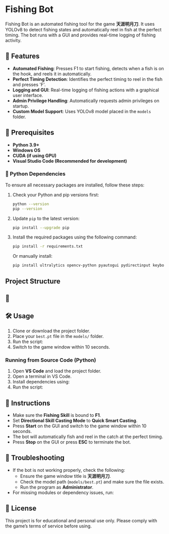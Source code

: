 # Fishing Bot

Fishing Bot is an automated fishing tool for the game **天涯明月刀**. It uses YOLOv8 to detect fishing states and automatically reel in fish at the perfect timing. The bot runs with a GUI and provides real-time logging of fishing activity.

## 🚀 Features

- **Automated Fishing**: Presses F1 to start fishing, detects when a fish is on the hook, and reels it in automatically.
- **Perfect Timing Detection**: Identifies the perfect timing to reel in the fish and presses 'F'.
- **Logging and GUI**: Real-time logging of fishing actions with a graphical user interface.
- **Admin Privilege Handling**: Automatically requests admin privileges on startup.
- **Custom Model Support**: Uses YOLOv8 model placed in the `models` folder.

## 📝 Prerequisites

- **Python 3.9+**
- **Windows OS**
- **CUDA (if using GPU)**
- **Visual Studio Code (Recommended for development)**

### 🐍 Python Dependencies

To ensure all necessary packages are installed, follow these steps:

1. Check your Python and pip versions first:
   ```bash
   python --version
   pip --version
   ```

2. Update `pip` to the latest version:
   ```bash
   pip install --upgrade pip
   ```

3. Install the required packages using the following command:
   ```bash
   pip install -r requirements.txt
   ```
   
   Or manually install:
   ```bash
   pip install ultralytics opencv-python pyautogui pydirectinput keyboard numpy pywin32
   ```

## &#x20;Project Structure

## 📂

## 🛠 Usage

1. Clone or download the project folder.
2. Place your `best.pt` file in the `models/` folder.
3. Run the script:
4. Switch to the game window within 10 seconds.

### Running from Source Code (Python)

1. Open **VS Code** and load the project folder.
2. Open a terminal in VS Code.
3. Install dependencies using:
4. Run the script:

## 📝 Instructions

- Make sure the **Fishing Skill** is bound to **F1**.
- Set **Directional Skill Casting Mode** to **Quick Smart Casting**.
- Press **Start** on the GUI and switch to the game window within 10 seconds.
- The bot will automatically fish and reel in the catch at the perfect timing.
- Press **Stop** on the GUI or press **ESC** to terminate the bot.

## 🐛 Troubleshooting

- If the bot is not working properly, check the following:
  - Ensure the game window title is **天涯明月刀**.
  - Check the model path (`models/best.pt`) and make sure the file exists.
  - Run the program as **Administrator**.
- For missing modules or dependency issues, run:

## 📝 License

This project is for educational and personal use only. Please comply with the game’s terms of service before using.

